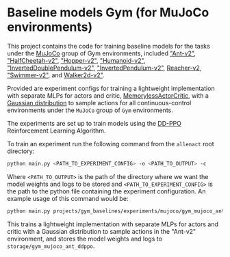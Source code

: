 # Baseline models Gym (for MuJoCo environments)

This project contains the code for training baseline models for the tasks under the [MuJoCo](https://gym.openai.com/envs/#mujoco) group of Gym environments, included ["Ant-v2"](https://gym.openai.com/envs/Ant-v2/), ["HalfCheetah-v2"](https://gym.openai.com/envs/HalfCheetah-v2/), ["Hopper-v2"](https://gym.openai.com/envs/Hopper-v2/), ["Humanoid-v2"](https://gym.openai.com/envs/Humanoid-v2/), ["InvertedDoublePendulum-v2"](https://gym.openai.com/envs/InvertedDoublePendulum-v2/), ["InvertedPendulum-v2"](https://gym.openai.com/envs/InvertedPendulum-v2/), [Reacher-v2](https://gym.openai.com/envs/InvertedDoublePendulum-v2/), ["Swimmer-v2"](https://gym.openai.com/envs/Swimmer-v2/), and [Walker2d-v2"](https://gym.openai.com/envs/Walker2d-v2/).

Provided are experiment configs for training a lightweight implementation with separate MLPs for actors and critic, [MemorylessActorCritic](https://allenact.org/api/allenact_plugins/gym_plugin/gym_models/#memorylessactorcritic), with a [Gaussian distribution](https://allenact.org/api/allenact_plugins/gym_plugin/gym_distributions/#gaussiandistr) to sample actions for all continuous-control environments under the `MuJoCo` group of `Gym` environments. 

The experiments are set up to train models using the [DD-PPO](https://arxiv.org/pdf/1911.00357.pdf)
Reinforcement Learning Algorithm. 

To train an experiment run the following command from the `allenact` root directory:

```bash
python main.py <PATH_TO_EXPERIMENT_CONFIG> -o <PATH_TO_OUTPUT> -c
```

Where `<PATH_TO_OUTPUT>` is the path of the directory where we want the model weights
and logs to be stored and `<PATH_TO_EXPERIMENT_CONFIG>` is the path to the python file containing
the experiment configuration. An example usage of this command would be:

```bash
python main.py projects/gym_baselines/experiments/mujoco/gym_mujoco_ant_ddppo.py -o /Users/charleszhang/Desktop/aaaaaaa/gym_mujoco_ant_ddppo
```

This trains a lightweight implementation with separate MLPs for actors and critic with a Gaussian distribution to sample actions in the "Ant-v2" environment, and stores the model weights and logs
to `storage/gym_mujoco_ant_ddppo`.

